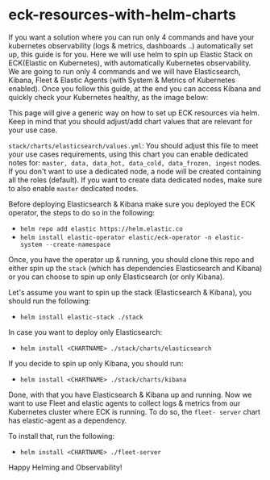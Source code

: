 # eck-resources-with-helm-charts

If you want a solution where you can run only 4 commands and have your kubernetes observability (logs & metrics, dashboards ..) automatically set up, this guide is for you.
Here we will use helm to spin up Elastic Stack on ECK(Elastic on Kubernetes), with automatically Kubernetes observability.
We are going to run only 4 commands and we will have Elasticsearch, Kibana, Fleet & Elastic Agents (with System & Metrics of Kubernetes enabled).
Once you follow this guide, at the end you can access Kibana and quickly check your Kubernetes healthy, as the image below:

This page will give a generic way on how to set up ECK resources via helm. Keep in mind that you should adjust/add chart values that are relevant for your use case.

`stack/charts/elasticsearch/values.yml`: You should adjust this file to meet your use cases requirements, using this chart you can enable dedicated notes for: `master, data, data_hot, data_cold, data_frozen, ingest` nodes. If you don't want to use a dedicated node, a node will be created containing all the roles (default). If you want to create data dedicated nodes, make sure to also enable `master` dedicated nodes.

Before deploying Elasticsearch & Kibana make sure you deployed the ECK operator, the steps to do so in the following:
- `helm repo add elastic https://helm.elastic.co`
- `helm install elastic-operator elastic/eck-operator -n elastic-system --create-namespace`

Once, you have the operator up & running, you should clone this repo and either spin up the `stack` (which has dependencies Elasticsearch and Kibana) or you can choose to spin up only Elasticsearch (or only Kibana).

Let's assume you want to spin up the stack (Elasticsearch & Kibana), you should run the following:
- `helm install elastic-stack ./stack`

In case you want to deploy only Elasticsearch:
- `helm install <CHARTNAME> ./stack/charts/elasticsearch`

If you decide to spin up only Kibana, you should run:
- `helm install <CHARTNAME> ./stack/charts/kibana`

Done, with that you have Elasticsearch & Kibana up and running. Now we want to use Fleet and elastic agents to collect logs & metrics from our Kubernetes cluster where ECK is running. To do so, the `fleet-
server` chart has elastic-agent as a dependency.

To install that, run the following:
- `helm install <CHARTNAME> ./fleet-server`

Happy Helming and Observability!
